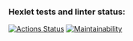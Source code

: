 ### Hexlet tests and linter status:
[![Actions Status](https://github.com/rogatin-av/java-project-61/actions/workflows/hexlet-check.yml/badge.svg)](https://github.com/rogatin-av/java-project-61/actions)
[![Maintainability](https://api.codeclimate.com/v1/badges/90180a17e538456aefc1/maintainability)](https://codeclimate.com/github/rogatin-av/java-project-61/maintainability)